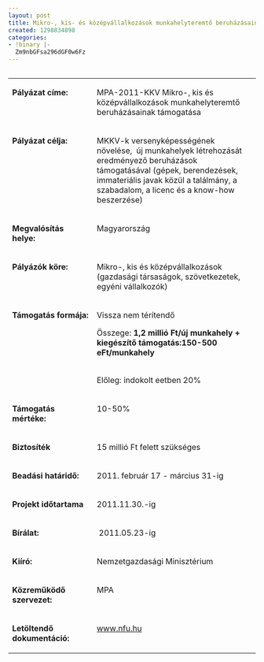 ```yaml
---
layout: post
title: Mikro-, kis- és középvállalkozások munkahelyteremtő beruházásainak támogatására
created: 1298834898
categories:
- !binary |-
  Zm9nbGFsa296dGF0w6Fz
---
```

<table align="left" border="0" cellpadding="0" cellspacing="0"><tbody><tr><td valign="top" width="187"><p><strong>Pályázat címe:</strong></p></td><td valign="top" width="428"><p>MPA-2011-KKV Mikro-, kis és középvállalkozások munkahelyteremtő beruházásainak támogatása</p></td></tr><tr><td valign="top" width="187"><p><strong>Pályázat célja:</strong></p></td><td valign="top" width="428"><p>MKKV-k versenyképességének növelése,&nbsp; új munkahelyek létrehozását eredményező beruházások támogatásával (gépek, berendezések, immateriális javak közül a találmány, a szabadalom, a licenc és a know-how beszerzése)</p></td></tr><tr><td valign="top" width="187"><p><strong>Megvalósítás helye:&nbsp;</strong></p></td><td valign="top" width="428"><p>Magyarország</p></td></tr><tr><td valign="top" width="187"><p><strong>Pályázók köre:&nbsp;</strong></p></td><td valign="top" width="428"><p>Mikro-, kis és középvállalkozások (gazdasági társaságok, szövetkezetek, egyéni vállalkozók)</p></td></tr><tr><td valign="top" width="187"><p><strong>Támogatás formája:</strong></p></td><td valign="top" width="428"><p>Vissza nem térítendő</p><p>Összege: <strong>1,2 millió Ft/új munkahely + kiegészítő támogatás:150-500 eFt/munkahely&nbsp; </strong></p><p><strong><br></strong>Előleg: indokolt eetben 20%&nbsp;</p></td></tr><tr><td valign="top" width="187"><p><strong>Támogatás mértéke:</strong></p></td><td valign="top" width="428"><p>10-50%</p></td></tr><tr><td valign="top" width="187"><p><strong>Biztosíték</strong></p></td><td valign="top" width="428"><p>15 millió Ft felett szükséges</p></td></tr><tr><td valign="top" width="187"><p><strong>Beadási határidő:</strong></p></td><td valign="top" width="428"><p>2011. február 17 - március 31-ig</p></td></tr><tr><td valign="top" width="187"><p><strong>Projekt időtartama</strong></p></td><td valign="top" width="428"><p>2011.11.30.-ig</p></td></tr><tr align="left" valign="top"><td valign="top" width="187"><p><strong>Bírálat:</strong></p></td><td valign="top" width="428"><p>&nbsp;2011.05.23-ig</p></td></tr><tr><td valign="top" width="187"><p><strong>Kiíró:</strong></p></td><td valign="top" width="428"><p>Nemzetgazdasági Minisztérium</p></td></tr><tr><td valign="top" width="187"><p><strong>Közreműködő szervezet:</strong></p></td><td valign="top" width="428"><p>MPA</p></td></tr><tr><td valign="top" width="187"><p><strong>Letöltendő dokumentáció:</strong></p></td><td valign="top" width="428"><p><a href="http://www.nfu.hu/">www.nfu.hu</a></p></td></tr></tbody></table>
